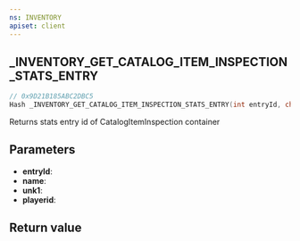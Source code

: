 ```yaml
---
ns: INVENTORY
apiset: client
---
```

## _INVENTORY_GET_CATALOG_ITEM_INSPECTION_STATS_ENTRY

```c
// 0x9D21B185ABC2DBC5
Hash _INVENTORY_GET_CATALOG_ITEM_INSPECTION_STATS_ENTRY(int entryId, char* name, int unk1, Player playerid);
```

Returns stats entry id of CatalogItemInspection container

## Parameters
* **entryId**:
* **name**:
* **unk1**:
* **playerid**:

## Return value